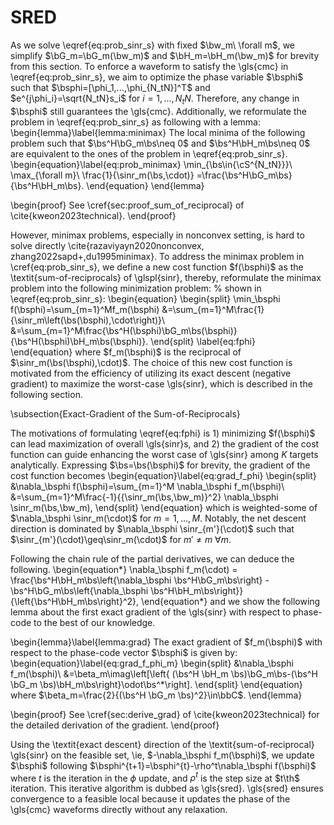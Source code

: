 # SRED
As we solve \eqref{eq:prob_sinr_s} with fixed $\bw_m\ \forall m$, we simplify $\bG_m=\bG_m(\bw_m)$ and $\bH_m=\bH_m(\bw_m)$ for brevity from this section.
To enforce a waveform to satisfy the \gls{cmc} in \eqref{eq:prob_sinr_s}, we aim to optimize the phase variable $\bsphi$ such that $\bsphi=[\phi_1,...,\phi_{N_tN}]^T$ and $e^{j\phi_i}=\sqrt{N_tN}s_i$ for $i=1,...,N_tN$. Therefore, any change in $\bsphi$ still guarantees the \gls{cmc}. Additionally, we reformulate the problem in \eqref{eq:prob_sinr_s} as following with a lemma:
\begin{lemma}\label{lemma:minimax}
    The local minima of the following problem such that $\bs^H\bG_m\bs\neq 0$ and $\bs^H\bH_m\bs\neq 0$ are equivalent to the ones of the problem in \eqref{eq:prob_sinr_s}.
    \begin{equation}\label{eq:prob_minimax}
        \min_{\bs\in{\cS^{N_tN}}}\ \max_{\forall m}\ \frac{1}{\sinr_m(\bs,\cdot)}
        =\frac{\bs^H\bG_m\bs}{\bs^H\bH_m\bs}.
    \end{equation}
\end{lemma}

\begin{proof}
    See \cref{sec:proof_sum_of_reciprocal} of \cite{kweon2023technical}.
\end{proof}

However, minimax problems, especially in nonconvex setting, is hard to solve directly \cite{razaviyayn2020nonconvex, zhang2022sapd+,du1995minimax}. To address the minimax problem in \cref{eq:prob_sinr_s}, we define a new cost function $f(\bsphi)$ as the \textit{sum-of-reciprocals} of \glspl{sinr}, thereby, reformulate the minimax problem into the following minimization problem:
% shown in \eqref{eq:prob_sinr_s}:
\begin{equation}
\begin{split}
    \min_\bsphi f(\bsphi)=\sum_{m=1}^Mf_m(\bsphi)
    &=\sum_{m=1}^M\frac{1}{\sinr_m\left(\bs(\bsphi),\cdot\right)}\\
    &=\sum_{m=1}^M\frac{\bs^H(\bsphi)\bG_m\bs(\bsphi)}
    {\bs^H(\bsphi)\bH_m\bs(\bsphi)}.
\end{split}
\label{eq:fphi}   
\end{equation}
where $f_m(\bsphi)$ is the reciprocal of $\sinr_m(\bs(\bsphi),\cdot)$. The choice of this new cost function is motivated from the efficiency of utilizing its exact descent (negative gradient) to maximize the worst-case \gls{sinr}, which is described in the following section.

\subsection{Exact-Gradient of the Sum-of-Reciprocals}

The motivations of formulating \eqref{eq:fphi} is 1) minimizing $f(\bsphi)$ can lead maximization of overall \gls{sinr}s, and 2) the gradient of the cost function can guide enhancing the worst case of \gls{sinr} among $K$ targets analytically. Expressing $\bs=\bs(\bsphi)$ for brevity, the gradient of the cost function becomes 
\begin{equation}\label{eq:grad_f_phi}
\begin{split}
    &\nabla_\bsphi f(\bsphi)=\sum_{m=1}^M \nabla_\bsphi f_m(\bsphi)\\
    &=\sum_{m=1}^M\frac{-1}{\{\sinr_m(\bs,\bw_m)\}^2}
    \nabla_\bsphi \sinr_m(\bs,\bw_m),
\end{split}
\end{equation}
which is weighted-some of $\nabla_\bsphi \sinr_m(\cdot)$ for $m=1,...,M$. Notably, the net descent direction is dominated by $\nabla_\bsphi \sinr_{m'}(\cdot)$ such that $\sinr_{m'}(\cdot)\geq\sinr_m(\cdot)$ for $m'\neq m\ \forall m$. 

Following the chain rule of the partial derivatives, we can deduce the following.
\begin{equation*}
    \nabla_\bsphi f_m(\cdot) = 
    \frac{\bs^H\bH_m\bs\left\{\nabla_\bsphi \bs^H\bG_m\bs\right\}
    - \bs^H\bG_m\bs\left\{\nabla_\bsphi \bs^H\bH_m\bs\right\}}
    {\left\{\bs^H\bH_m\bs\right\}^2},
\end{equation*}
and we show the following lemma about the first exact gradient of the \gls{sinr} with respect to phase-code to the best of our knowledge.

\begin{lemma}\label{lemma:grad}
    The exact gradient of $f_m(\bsphi)$ with respect to the phase-code vector $\bsphi$ is given by:
    \begin{equation}\label{eq:grad_f_phi_m}
    \begin{split}
        &\nabla_\bsphi f_m(\bsphi)\\
        &=\beta_m\imag\left[\left\{
        (\bs^H \bH_m \bs)\bG_m\bs-(\bs^H \bG_m \bs)\bH_m\bs\right\}\odot\bs^*\right].
    \end{split}
    \end{equation}
    where $\beta_m=\frac{2}{(\bs^H \bG_m \bs)^2}\in\bbC$.
\end{lemma}

\begin{proof}
    See \cref{sec:derive_grad} of \cite{kweon2023technical} for the detailed derivation of the gradient.
\end{proof}

Using the \textit{exact descent} direction of the \textit{sum-of-reciprocal} \gls{sinr} on the feasible set, \ie, $-\nabla_\bsphi f_m(\bsphi)$, we update $\bsphi$ following $\bsphi^{t+1}=\bsphi^{t}-\rho^t\nabla_\bsphi f(\bsphi)$ where $t$ is the iteration in the $\phi$ update, and $\rho^t$ is the step size at $t\th$ iteration. This iterative algorithm is dubbed as \gls{sred}. \gls{sred} ensures convergence to a feasible local because it updates the phase of the \gls{cmc} waveforms directly without any relaxation. 
